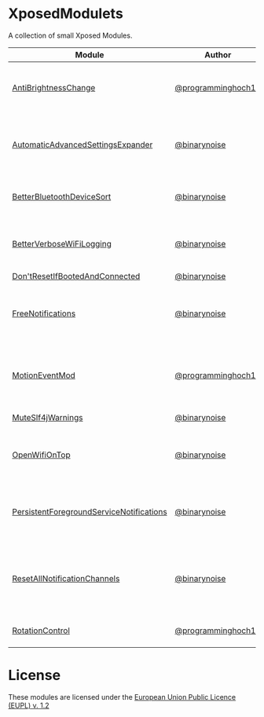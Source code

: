 # XposedModulets

A collection of small Xposed Modules.

| Module                                                                               | Author                                                     | Description                                                             | Releases                                                                                                                                                                                                      |
|--------------------------------------------------------------------------------------|------------------------------------------------------------|-------------------------------------------------------------------------|---------------------------------------------------------------------------------------------------------------------------------------------------------------------------------------------------------------|
| [AntiBrightnessChange](AntiBrightnessChange)                                         | [@programminghoch10](https://github.com/programminghoch10) | Prevent apps from changing display brightness                           | [GitHub](https://github.com/binarynoise/XposedModulets/releases?q=AntiBrightnessChange) [IzzyOnDroid](https://apt.izzysoft.de/fdroid/index/apk/com.programminghoch10.AntiBrightnessChange)                    |
| [AutomaticAdvancedSettingsExpander](AutomaticAdvancedSettingsExpander)               | [@binarynoise](https://github.com/binarynoise)             | Automatically expands the advanced settings in the Settings app         | [GitHub](https://github.com/binarynoise/XposedModulets/releases?q=AutomaticAdvancedSettingsExpander) [IzzyOnDroid](https://apt.izzysoft.de/fdroid/index/apk/de.binarynoise.AutomaticAdvancedSettingsExpander) |
| [BetterBluetoothDeviceSort](BetterBluetoothDeviceSort)                               | [@binarynoise](https://github.com/binarynoise)             | Sorts Bluetooth devices by name                                         | [GitHub](https://github.com/binarynoise/XposedModulets/releases?q=betterBluetoothDeviceSort) [IzzyOnDroid](https://apt.izzysoft.de/fdroid/index/apk/de.binarynoise.betterBluetoothDeviceSort)                 |
| [BetterVerboseWiFiLogging](BetterVerboseWiFiLogging)                                 | [@binarynoise](https://github.com/binarynoise)             | Makes the verbose Wi-Fi information more readable                       | [GitHub](https://github.com/binarynoise/XposedModulets/releases?q=betterVerboseWiFiLogging) [IzzyOnDroid](https://apt.izzysoft.de/fdroid/index/apk/de.binarynoise.betterVerboseWiFiLogging)                   |
| [Don'tResetIfBootedAndConnected](DontResetIfBootedAndConnected)                      | [@binarynoise](https://github.com/binarynoise)             |                                                                         | [GitHub](https://github.com/binarynoise/XposedModulets/releases?q=dontResetIfBootedAndConnected)                                                                                                              |                                                             
| [FreeNotifications](FreeNotifications)                                               | [@binarynoise](https://github.com/binarynoise)             | Enables customization for all Notification Channels again               | [GitHub](https://github.com/binarynoise/XposedModulets/releases?q=freeNotifications) [IzzyOnDroid](https://apt.izzysoft.de/fdroid/index/apk/de.binarynoise.freeNotifications)                                 |
| [MotionEventMod](MotionEventMod)                                                     | [@programminghoch10](https://github.com/programminghoch10) | Disable touch input for some seconds after the stylus was in use        | [GitHub](https://github.com/binarynoise/XposedModulets/releases?q=MotionEventMod)                                                                                                                             |
| [MuteSlf4jWarnings](MuteSlf4jWarnings)                                               | [@binarynoise](https://github.com/binarynoise)             | Mutes all slf4j warnings                                                | [GitHub](https://github.com/binarynoise/XposedModulets/releases?q=muteSlf4jWarnings)                                                                                                                          |
| [OpenWifiOnTop](OpenWifiOnTop)                                                       | [@binarynoise](https://github.com/binarynoise)             | Prioritizes open Wi-Fi networks in the Wi-Fi picker                     | [GitHub](https://github.com/binarynoise/XposedModulets/releases?q=OpenWifiOnTop)                                                                                                                              |
| [PersistentForegroundServiceNotifications](PersistentForegroundServiceNotifications) | [@binarynoise](https://github.com/binarynoise)             | Make notifications of foreground services persistent again              | [GitHub](https://github.com/binarynoise/XposedModulets/releases?q=persistentForegroundServiceNotifications)                                                                                                   |
| [ResetAllNotificationChannels](ResetAllNotificationChannels)                         | [@binarynoise](https://github.com/binarynoise)             | Reset all Notification Channels: vibrations, ringtones, importance etc. | [GitHub](https://github.com/binarynoise/XposedModulets/releases?q=resetAllNotificationChannels) [IzzyOnDroid](https://apt.izzysoft.de/fdroid/index/apk/de.binarynoise.resetAllNotificationChannels)           |
| [RotationControl](RotationControl)                                                   | [@programminghoch10](https://github.com/programminghoch10) | Force rotation for selected packages                                    | [GitHub](https://github.com/binarynoise/XposedModulets/releases?q=RotationControl) [IzzyOnDroid](https://apt.izzysoft.de/fdroid/index/apk/com.programminghoch10.RotationControl)                              |

# License

These modules are licensed under the [European Union Public Licence (EUPL) v. 1.2](https://joinup.ec.europa.eu/collection/eupl/eupl-text-eupl-12)
